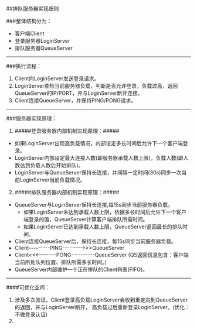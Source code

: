 ##排队服务器实现细则

###整体结构分为：
- 客户端Client
- 登录服务器LoginServer
- 排队服务器QueueServer

----


###执行流程：
1. Client向LoginServer发送登录请求。
2. LoginServer查检当前服务器负载，判断是否允许登录，负载过高，返回QueueServer的IP/PORT，并与LoginServer断开连接。
3. Client连接QueueServer，并保持PING/PONG请求。

----

###服务器实现原理：
1. #####登录服务器内部机制实现原理：#####
  - 如果LoginServer出现高负载情况，内部设定多长时间后允许下一个客户端登录。
  - LoginServer内部设定最大连接人数(即服务器承载人数上限)，负载人数(即人数达到负载人数后开始排队)。
  - LoginServer与QueueServer保持长连接，并间隔一定时间(30s)同步一次当前LoginServer当前负载情况。
  

2. #####排队服务器内部机制实现原理：#####
  - QueueServer与LoginServer保持长连接,每15s同步当前服务器负载。
  	- 如果LoginServer未达到承载人数上限，依据多长时间后允许下一个客户端登录的值，QueueServer计算客户端排队所需时间。
  	- 如果LoginServer已达到承载人数上限，QueueServer返回最长的排队时间。
  - Client连接QueueServer后，保持长连接，每15s同步当前服务器负载。
  - Client---------PING------->>>QueueServer
  - Client<<<------PONG----------QueueServer	(QS返回信息包含：客户端当前所处队列位置、排队所需多长时间。)
  - QueueServer内部维护一个正在排队的Client列表(FIFO)。
  

----
####可优化空间：
1. 涉及多次验证，Client登录高负载LoginServer会收到重定向到QueueServer的返回，并与LoginServer断开，
		高负载过后重新登录LoginServer。(优化：不做登录认证)
2. 

